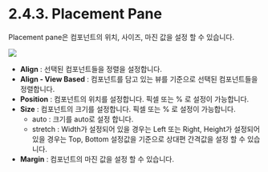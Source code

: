 # 2.4.3. Placement Pane

Placement pane은 컴포넌트의 위치, 사이즈, 마진 값을 설정 할 수 있습니다.

![](https://github.com/asoosoft/spidergen-guidebook/tree/eeac9656bff5b368e79bf9dad544cae218642e17/assets/placement.png)

* **Align** : 선택된 컴포넌트들을 정렬을 설정합니다.
* **Align - View Based** : 컴포넌트를 담고 있는 뷰를 기준으로 선택된 컴포넌트들을 정렬합니다.
* **Position** : 컴포넌트의 위치를 설정합니다. 픽셀 또는 % 로 설정이 가능합니다.
* **Size** : 컴포넌트의 크기를 설정합니다. 픽셀 또는 % 로 설정이 가능합니다.
  * auto : 크기를 auto로 설정 합니다.
  * stretch : Width가 설정되어 있을 경우는 Left 또는 Right,  Height가 설정되어 있을 경우는 Top, Bottom 설정값을 기준으로 상대편 간격값을 설정 할 수 있습니다.
* **Margin** : 컴포넌트의 마진 값을 설정 할 수 있습니다.

